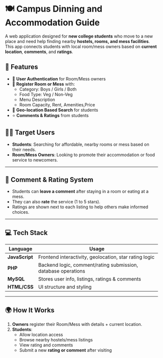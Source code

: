 # 🍽️ Campus Dinning and Accommodation Guide

A web application designed for **new college students** who move to a new place and need help finding nearby **hostels, rooms, and mess facilities**. This app connects students with local room/mess owners based on **current location**, **comments**, and **ratings**.


## 🚀 Features

- 🔐 **User Authentication** for Room/Mess owners
- 📝 **Register Room or Mess** with:
  - Category: Boys / Girls / Both
  - Food Type: Veg / Non-Veg
  - Menu Description
  - Room Capacity, Rent, Amenities,Price
- 📍 **Geo-location Based Search** for students
- ⭐ **Comments & Ratings** from students


## 👩‍🎓 Target Users

- **Students**: Searching for affordable, nearby rooms or mess based on their needs.
- **Room/Mess Owners**: Looking to promote their accommodation or food service to newcomers.

---

## 💬 Comment & Rating System

- Students can **leave a comment** after staying in a room or eating at a mess.
- They can also **rate** the service (1 to 5 stars).
- Ratings are shown next to each listing to help others make informed choices.

---

## 💻 Tech Stack

| Language | Usage |
|----------|--------|
| **JavaScript** | Frontend interactivity, geolocation, star rating logic |
| **PHP** | Backend logic, comment/rating submission, database operations |
| **MySQL** | Stores user info, listings, ratings & comments |
| **HTML/CSS** | UI structure and styling |

---

## 🌍 How It Works

1. **Owners** register their Room/Mess with details + current location.
2. **Students**:
   - Allow location access
   - Browse nearby hostels/mess listings
   - View rating and comments
   - Submit a new **rating or comment** after visiting
